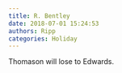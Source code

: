 ```yaml
---
title: R. Bentley
date: 2018-07-01 15:24:53
authors: Ripp
categories: Holiday
---
```


 Thomason will lose to Edwards.
